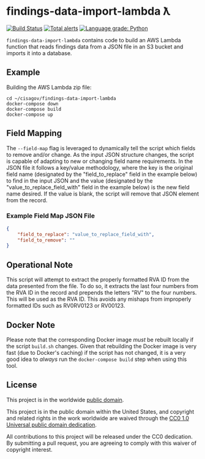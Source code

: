 # findings-data-import-lambda ƛ #

[![Build Status](https://travis-ci.org/cisagov/findings-data-import-lambda.svg?branch=develop)](https://travis-ci.org/cisagov/findings-data-import-lambda.svg?branch=develop)
[![Total alerts](https://img.shields.io/lgtm/alerts/github/cisagov/findings-data-import-lambda)](https://img.shields.io/lgtm/alerts/github/cisagov/findings-data-import-lambda)
[![Language grade: Python](https://img.shields.io/lgtm/grade/python/github/cisagov/findings-data-import-lambda)](https://img.shields.io/lgtm/grade/python/github/cisagov/findings-data-import-lambda)

`findings-data-import-lambda` contains code to build an AWS Lambda function
that reads findings data from a JSON file in an S3 bucket and imports it
into a database.

## Example ##

Building the AWS Lambda zip file:

```console
cd ~/cisagov/findings-data-import-lambda
docker-compose down
docker-compose build
docker-compose up
```

## Field Mapping ##

The `--field-map` flag is leveraged to dynamically tell the script which fields
to remove and/or change. As the input JSON structure changes, the script is
capable of adapting to new or changing field name requirements. In the JSON
file it follows a key/value methodology, where the key is the original field
name (designated by the "field_to_replace" field in the example below) to find
in the input JSON and the value (designated by the "value_to_replace_field_with"
field in the example below) is the new field name desired. If the value is
blank, the script will remove that JSON element from the record.

### Example Field Map JSON File ###

```json
{
    "field_to_replace": "value_to_replace_field_with",
    "field_to_remove": ""
}
```

## Operational Note ##

This script will attempt to extract the properly formatted RVA ID from the data
presented from the file. To do so, it extracts the last four numbers from the
RVA ID in the record and prepends the letters "RV" to the four numbers. This will
be used as the RVA ID. This avoids any mishaps from improperly formatted IDs such
as RV0RV0123 or RV00123.

## Docker Note ##

Please note that the corresponding Docker image _must_ be rebuilt
locally if the script `build.sh` changes.  Given that rebuilding the Docker
image is very fast (due to Docker's caching) if the script has not changed, it
is a very good idea to _always_ run the `docker-compose build` step when
using this tool.

## License ##

This project is in the worldwide [public domain](LICENSE).

This project is in the public domain within the United States, and
copyright and related rights in the work worldwide are waived through
the [CC0 1.0 Universal public domain
dedication](https://creativecommons.org/publicdomain/zero/1.0/).

All contributions to this project will be released under the CC0
dedication. By submitting a pull request, you are agreeing to comply
with this waiver of copyright interest.
